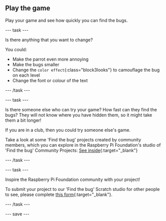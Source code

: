## Play the game

Play your game and see how quickly you can find the bugs. 

--- task ---

Is there anything that you want to change?

You could:
- Make the parrot even more annoying
- Make the bugs smaller 
- Change the `color effect`{:class="block3looks"} to camouflage the bug on each level
- Change the font or colour of the text

--- /task ---

--- task ---

Is there someone else who can try your game? How fast can they find the bugs? They will not know where you have hidden them, so it might take them a bit longer!

If you are in a club, then you could try someone else's game. 

Take a look at some 'Find the bug' projects created by community members, which you can explore in the Raspberry Pi Foundation's studio of 'Find the bug' Community Projects: [See inside](https://scratch.mit.edu/studios/29005236/){:target="_blank"}

--- /task ---

--- task ---

Inspire the Raspberry Pi Foundation community with your project! 

To submit your project to our 'Find the bug' Scratch studio for other people to see, please complete [this form](https://form.raspberrypi.org/f/community-project-submissions){:target="_blank"}.

--- /task ---

--- save ---

